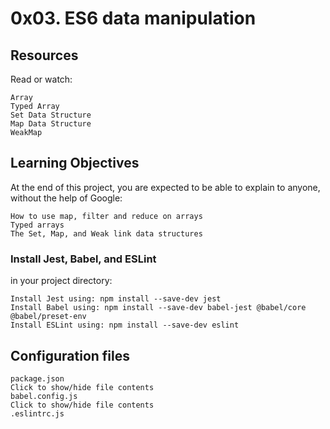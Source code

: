 # 0x03. ES6 data manipulation

## Resources

Read or watch:

    Array
    Typed Array
    Set Data Structure
    Map Data Structure
    WeakMap

## Learning Objectives

At the end of this project, you are expected to be able to explain to anyone, without the help of Google:

    How to use map, filter and reduce on arrays
    Typed arrays
    The Set, Map, and Weak link data structures

### Install Jest, Babel, and ESLint

in your project directory:

    Install Jest using: npm install --save-dev jest
    Install Babel using: npm install --save-dev babel-jest @babel/core @babel/preset-env
    Install ESLint using: npm install --save-dev eslint

## Configuration files

    package.json
    Click to show/hide file contents
    babel.config.js
    Click to show/hide file contents
    .eslintrc.js